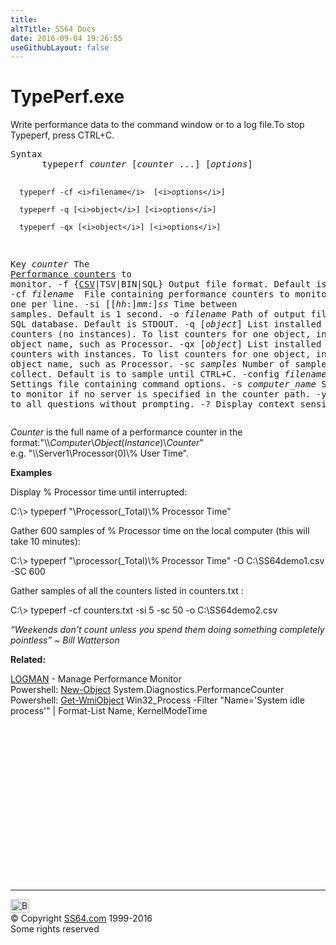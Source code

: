 ```yaml
---
title:
altTitle: SS64 Docs
date: 2016-09-04 19:26:55
useGithubLayout: false
---
```

<!-- #BeginLibraryItem "/Library/head_nt.lbi" --><!-- #EndLibraryItem --><h1>TypePerf.exe</h1> 
<p>Write performance data to the command window or to a log file.To stop Typeperf, press CTRL+C.</p>
<pre>Syntax
      typeperf <i>counter</i> [<i>counter</i> ...] [<i>options</i>]

      typeperf -cf <i>filename</i>  [<i>options</i>]

      typeperf -q [<i>object</i>] [<i>options</i>]

      typeperf -qx [<i>object</i>] [<i>options</i>]

Key
   <i>counter</i>              The <a href="syntax-performance-counters.html">Performance counters</a> to monitor.
   -f {<u>CSV</u>|TSV|BIN|SQL} Output file format. Default is CSV.
   -cf <i>filename </i>        File containing performance counters to monitor, one per line.
   -si [[<i>hh</i>:]<i>mm</i>:]<i>ss</i>     Time between samples. Default is 1 second.
   -o <i>filename</i>          Path of output file or SQL database.
                        Default is STDOUT.
   -q [<i>object</i>]          List installed counters (no instances).
                        To list counters for one object, 
                        include the object name, such as Processor.
   -qx [<i>object</i>]         List installed counters with instances.
                        To list counters for one object, 
                        include the object name, such as Processor.
   -sc <i>samples</i>          Number of samples to collect. Default is
                        to sample until CTRL+C.
   -config <i>filename</i>     Settings file containing command options.
   -s <i>computer_name</i>     Server to monitor if no server is specified in the counter path.
   -y                   Answer yes to all questions without prompting.
   -?                   Display context sensitive help.
</pre>
<p>  <i>Counter</i> is the full name of a performance counter in the format:<span class="code">"\\<i>Computer</i>\<i>Object</i>(<i>Instance</i>)\<i>Counter</i>"</span> <br> 
e.g. "<span class="code">\\Server1\Processor(0)\% User Time</span>".</p>
<p><b>Examples</b></p>
<p>Display % Processor time until interrupted:</p>
<p><span class="code">C:\&gt; typeperf "\Processor(_Total)\% Processor Time"</span></p>
<p>Gather 600 samples of % Processor time on the local computer (this will take 10 minutes):</p>
<p><span class="code">C:\&gt; 
typeperf "\processor(_Total)\% Processor Time" -O C:\SS64demo1.csv -SC 600 </span></p>
<p>Gather samples of all the counters listed in counters.txt :</p>
<p><span class="code">C:\&gt; typeperf -cf counters.txt -si 5 -sc 50 -o C:\SS64demo2.csv</span></p>
<p class="quote"><i>“Weekends don’t count unless you spend them doing something completely pointless” ~ Bill Watterson</i></p>
<p><b>Related:</b></p>
<p><a href="logman.html">LOGMAN</a> - Manage Performance Monitor<br>
Powershell: <a href="../ps/new-object.html">New-Object</a> System.Diagnostics.PerformanceCounter <br>
Powershell: <a href="../ps/get-wmiobject.html">Get-WmiObject</a> Win32_Process -Filter "Name='System idle process'" | Format-List Name, KernelModeTime</p><!-- #BeginLibraryItem "/Library/foot_nt.lbi" --><p>
<!-- windows300 -->
<ins class="adsbygoogle" style="display:inline-block;width:300px;height:250px" data-ad-client="ca-pub-6140977852749469" data-ad-slot="7649547908"></ins>
<script>
(adsbygoogle = window.adsbygoogle || []).push({});
</script></p>
<hr>
<div id="bl" class="footer"><a href="typeperf.html#"><img src="../images/top.png" width="30" height="22" alt="Back to the Top"></a></div>
<div id="br" class="footer, tagline">© Copyright <a href="http://ss64.com/">SS64.com</a> 1999-2016<br>
Some rights reserved</div><!-- #EndLibraryItem -->

